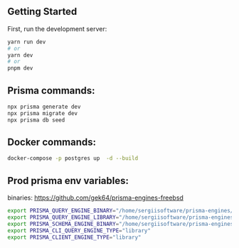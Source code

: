 ## Getting Started

First, run the development server:

```bash
yarn run dev
# or
yarn dev
# or
pnpm dev
```
## Prisma commands:

```bash
npx prisma generate dev
npx prisma migrate dev
npx prisma db seed
```

## Docker commands:

```bash
docker-compose -p postgres up  -d --build
```

## Prod prisma env variables:

binaries:
https://github.com/gek64/prisma-engines-freebsd

```bash
export PRISMA_QUERY_ENGINE_BINARY="/home/sergiisoftware/prisma-engines/query-engine"
export PRISMA_QUERY_ENGINE_LIBRARY="/home/sergiisoftware/prisma-engines/libquery_engine-freebsd13.so.node"
export PRISMA_SCHEMA_ENGINE_BINARY="/home/sergiisoftware/prisma-engines/schema-engine"
export PRISMA_CLI_QUERY_ENGINE_TYPE="library"
export PRISMA_CLIENT_ENGINE_TYPE="library"
```